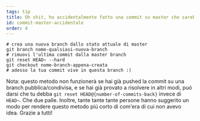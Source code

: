 ```yaml
---
tags: tip
title: Oh shit, ho accidentalmente fatto una commit su master che sarebbe dovuta essere su una branch nuova!
id: commit-master-accidentale
order: 4
---
```


```git
# crea una nuova branch dallo stato attuale di master
git branch nome-qualsiasi-nuova-branch
# rimuovi l'ultima commit dalla master branch
git reset HEAD~ --hard
git checkout nome-branch-appena-creata
# adesso la tua commit vive in questa branch :)
```

Nota: questo metodo non funzionerà se hai già pushed la commit su una branch pubblica/condivisa, e se hai già provato a risolvere in altri modi, puó darsi che tu debba `git reset HEAD@{number-of-commits-back}` invece di `HEAD~`. Che due palle. Inoltre, tante tante tante persone hanno suggerito un modo per rendere questo metodo piú corto di com'era di cui non avevo idea. Grazie a tutti!